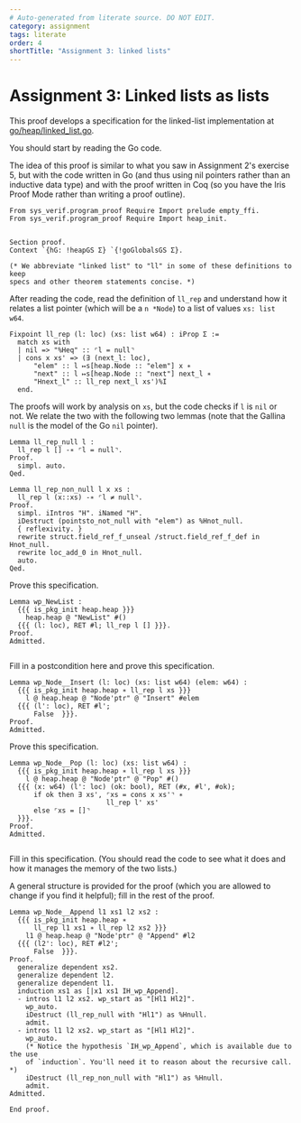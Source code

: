 ```yaml
---
# Auto-generated from literate source. DO NOT EDIT.
category: assignment
tags: literate
order: 4
shortTitle: "Assignment 3: linked lists"
---
```


# Assignment 3: Linked lists as lists

This proof develops a specification for the linked-list implementation at [go/heap/linked_list.go](https://github.com/tchajed/sys-verif-fa25-proofs/blob/main/go/heap/linked_list.go).

You should start by reading the Go code.

The idea of this proof is similar to what you saw in Assignment 2's exercise 5, but with the code written in Go (and thus using nil pointers rather than an inductive data type) and with the proof written in Coq (so you have the Iris Proof Mode rather than writing a proof outline).

```rocq
From sys_verif.program_proof Require Import prelude empty_ffi.
From sys_verif.program_proof Require Import heap_init.


Section proof.
Context `{hG: !heapGS Σ} `{!goGlobalsGS Σ}.

(* We abbreviate "linked list" to "ll" in some of these definitions to keep
specs and other theorem statements concise. *)

```

After reading the code, read the definition of `ll_rep` and understand how it relates a list pointer (which will be a `n *Node`) to a list of values `xs: list w64`.

```rocq
Fixpoint ll_rep (l: loc) (xs: list w64) : iProp Σ :=
  match xs with
  | nil => "%Heq" :: ⌜l = null⌝
  | cons x xs' => (∃ (next_l: loc),
      "elem" :: l ↦s[heap.Node :: "elem"] x ∗
      "next" :: l ↦s[heap.Node :: "next"] next_l ∗
      "Hnext_l" :: ll_rep next_l xs')%I
  end.

```

The proofs will work by analysis on `xs`, but the code checks if `l` is `nil` or not. We relate the two with the following two lemmas (note that the Gallina `null` is the model of the Go `nil` pointer).

```rocq
Lemma ll_rep_null l :
  ll_rep l [] -∗ ⌜l = null⌝.
Proof.
  simpl. auto.
Qed.

Lemma ll_rep_non_null l x xs :
  ll_rep l (x::xs) -∗ ⌜l ≠ null⌝.
Proof.
  simpl. iIntros "H". iNamed "H".
  iDestruct (pointsto_not_null with "elem") as %Hnot_null.
  { reflexivity. }
  rewrite struct.field_ref_f_unseal /struct.field_ref_f_def in Hnot_null.
  rewrite loc_add_0 in Hnot_null.
  auto.
Qed.

```

Prove this specification.

```rocq
Lemma wp_NewList :
  {{{ is_pkg_init heap.heap }}}
    heap.heap @ "NewList" #()
  {{{ (l: loc), RET #l; ll_rep l [] }}}.
Proof.
Admitted.


```

Fill in a postcondition here and prove this specification.

```rocq
Lemma wp_Node__Insert (l: loc) (xs: list w64) (elem: w64) :
  {{{ is_pkg_init heap.heap ∗ ll_rep l xs }}}
    l @ heap.heap @ "Node'ptr" @ "Insert" #elem
  {{{ (l': loc), RET #l';
      False  }}}.
Proof.
Admitted.

```

Prove this specification.

```rocq
Lemma wp_Node__Pop (l: loc) (xs: list w64) :
  {{{ is_pkg_init heap.heap ∗ ll_rep l xs }}}
    l @ heap.heap @ "Node'ptr" @ "Pop" #()
  {{{ (x: w64) (l': loc) (ok: bool), RET (#x, #l', #ok);
      if ok then ∃ xs', ⌜xs = cons x xs'⌝ ∗
                        ll_rep l' xs'
      else ⌜xs = []⌝
  }}}.
Proof.
Admitted.


```

Fill in this specification. (You should read the code to see what it does and how it manages the memory of the two lists.)

A general structure is provided for the proof (which you are allowed to change if you find it helpful); fill in the rest of the proof.

```rocq
Lemma wp_Node__Append l1 xs1 l2 xs2 :
  {{{ is_pkg_init heap.heap ∗
      ll_rep l1 xs1 ∗ ll_rep l2 xs2 }}}
    l1 @ heap.heap @ "Node'ptr" @ "Append" #l2
  {{{ (l2': loc), RET #l2';
      False  }}}.
Proof.
  generalize dependent xs2.
  generalize dependent l2.
  generalize dependent l1.
  induction xs1 as [|x1 xs1 IH_wp_Append].
  - intros l1 l2 xs2. wp_start as "[Hl1 Hl2]".
    wp_auto.
    iDestruct (ll_rep_null with "Hl1") as %Hnull.
    admit.
  - intros l1 l2 xs2. wp_start as "[Hl1 Hl2]".
    wp_auto.
    (* Notice the hypothesis `IH_wp_Append`, which is available due to the use
    of `induction`. You'll need it to reason about the recursive call. *)
    iDestruct (ll_rep_non_null with "Hl1") as %Hnull.
    admit.
Admitted.

End proof.
```
